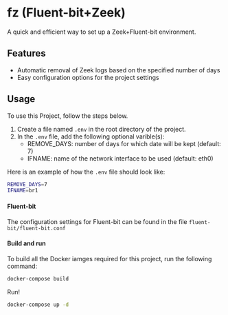 
# fz (Fluent-bit+Zeek)
A quick and efficient way to set up a Zeek+Fluent-bit environment.

## Features

- Automatic removal of Zeek logs based on the specified number of days
- Easy configuration options for the project settings

## Usage
To use this Project, follow the steps below.

1. Create a file named `.env` in the root directory of the project.
2. In the `.env` file, add the following optional varible(s):
    - REMOVE_DAYS: number of days for which date will be kept (default: 7)
    - IFNAME: name of the network interface to be used (default: eth0)

Here is an example of how the `.env` file should look like:

```bash
REMOVE_DAYS=7
IFNAME=br1
```

#### Fluent-bit
The configuration settings for Fluent-bit can be found in the file `fluent-bit/fluent-bit.conf`

#### Build and run
To build all the Docker iamges required for this project, run the following command:

```bash
docker-compose build
```

Run!
```bash
docker-compose up -d
```